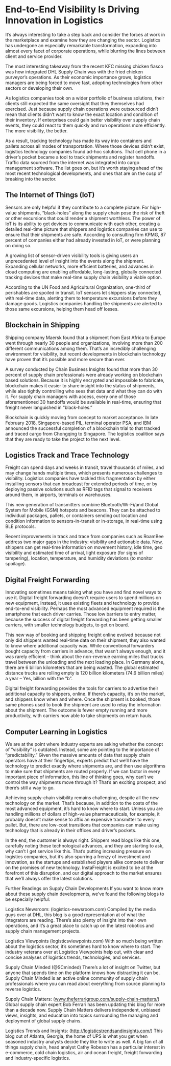 # End-to-End Visibility Is Driving Innovation in Logistics
It’s always interesting to take a step back and consider the forces at work in the marketplace and examine how they are changing the sector. Logistics has undergone an especially remarkable transformation, expanding into almost every facet of corporate operations, while blurring the lines between client and service provider.

The most interesting takeaway from the recent KFC missing chicken fiasco was how integrated DHL Supply Chain was with the fried chicken purveyor’s operations. As their economic importance grows, logistics managers are being forced to move fast, adopting technologies from other sectors or developing their own.

As logistics companies took on a wider portfolio of business solutions, their clients still expected the same oversight that they themselves had exercised. Just because supply chain operations were outsourced didn’t mean that clients didn’t want to know the exact location and condition of their inventory. If enterprises could gain better visibility over supply chain events, they could react to them quickly and run operations more efficiently. The more visibility, the better.

As a result, tracking technology has made its way into containers and pallets across all modes of transportation. Where those devices didn’t exist, logistics technology companies found ad-hoc solutions. That cell phone in a driver’s pocket became a tool to track shipments and register handoffs. Traffic data sourced from the internet was integrated into cargo management software. The list goes on, but it’s worth staying ahead of the most recent technological developments, and ones that are on the cusp of breaking into the sector.

## The Internet of Things (IoT)
Sensors are only helpful if they contribute to a complete picture. For high-value shipments, “black-holes” along the supply chain pose the risk of theft or other excursions that could render a shipment worthless. The power of IoT is its ability to get devices to communicate with each other, creating a detailed real-time picture that shippers and logistics companies can use to ensure that their shipments are safe. According to consulting firm KPMG, 87 percent of companies either had already invested in IoT, or were planning on doing so.

A growing list of sensor-driven visibility tools is giving users an unprecedented level of insight into the events along the shipment. Expanding cellular networks, more efficient batteries, and advances in cloud computing are enabling affordable, long-lasting, globally connected tracking devices that make real-time supply chain visibility a viable option.

According to the UN Food and Agricultural Organization, one-third of perishables are spoiled in transit. IoT sensors let shippers stay connected, with real-time data, alerting them to temperature excursions before they damage goods. Logistics companies handling the shipments are alerted to those same excursions, helping them head off losses.

## Blockchain in Shipping
Shipping company Maersk found that a shipment from East Africa to Europe went through nearly 30 people and organizations, involving more than 200 different communications among them. That’s an incredibly challenging environment for visibility, but recent developments in blockchain technology have proven that it’s possible and more secure than ever.

A survey conducted by Chain Business Insights found that more than 30 percent of supply chain professionals were already working on blockchain based solutions. Because it is highly encrypted and impossible to fabricate, blockchain makes it easier to share insight into the status of shipments, while also tightly controlling who sees that data and what they can do with it. For supply chain managers with access, every one of those aforementioned 30 handoffs would be available in real-time, ensuring that freight never languished in “black-holes.”

Blockchain is quickly moving from concept to market acceptance. In late February 2018, Singapore-based PIL, terminal operator PSA, and IBM announced the successful completion of a blockchain trial to that tracked and traced cargo from Chongqing to Singapore. The logistics coalition says that they are ready to take the project to the next level.

## Logistics Track and Trace Technology
Freight can spend days and weeks in transit, travel thousands of miles, and may change hands multiple times, which presents numerous challenges to visibility. Logistics companies have tackled this fragmentation by either installing sensors that can broadcast for extended periods of time, or by deploying passive solutions such as RFID tags that signal to receivers around them, in airports, terminals or warehouses.

This new generation of transmitters combine Bluetooth/Wi-Fi/and Global System for Mobile (GSM) hotspots and beacons. They can be attached to individual packages, pallets, or containers sending out location and condition information to sensors-in-transit or in-storage, in real-time using BLE protocols.

Recent improvements in track and trace from companies such as RoamBee address two major gaps in the industry: visibility and actionable data. Now, shippers can get real-time information on movement history, idle time, geo visibility and estimated time of arrival, light exposure (for signs of tampering), location, temperature, and humidity deviations (to monitor spoilage).

## Digital Freight Forwarding
Innovating sometimes means taking what you have and find novel ways to use it. Digital freight forwarding doesn’t require users to spend millions on new equipment, instead, it uses existing fleets and technology to provide end-to-end visibility. Perhaps the most advanced equipment required is the smartphone that each driver carries. Those low barriers to entry matter, because the success of digital freight forwarding has been getting smaller carriers, with smaller technology budgets, to get on board.

This new way of booking and shipping freight online evolved because not only did shippers wanted real-time data on their shipment, they also wanted to know where additional capacity was. While conventional forwarders bought capacity from carriers in advance, that wasn’t always enough, and it was rarely efficient – think about the non-revenue earning miles that trucks travel between the unloading and the next loading place. In Germany alone, there are 6 billion kilometers that are being wasted. The global estimated distance trucks are rolling empty is 120 billion kilometers (74.6 billion miles) a year – Yes, billion with the “b”.

Digital freight forwarding provides the tools for carriers to advertise their additional capacity to shippers, online. If there’s capacity, it’s on the market, and shippers know when and where. Once the shipment is booked, those same phones used to book the shipment are used to relay the information about the shipment. The outcome is fewer empty running and more productivity, with carriers now able to take shipments on return hauls.

## Computer Learning in Logistics
We are at the point where industry experts are asking whether the concept of “visibility” is outdated. Instead, some are pointing to the importance of “predictability.” Given the massive amounts of data that supply chain operators have at their fingertips, experts predict that we’ll have the technology to predict exactly where shipments are, and then use algorithms to make sure that shipments are routed properly. If we can factor in every important piece of information, this line of thinking goes, why can’t we control the way shipments move through it? That’s an exciting prospect, and there’s still a way to go.

Achieving supply-chain visibility remains challenging, despite all the new technology on the market. That’s because, in addition to the costs of the most advanced equipment, it’s hard to know where to start. Unless you are handling millions of dollars of high-value pharmaceuticals, for example, it probably doesn’t make sense to affix an expensive transmitter to every pallet. But, there are low-cost transitions that companies can make using technology that is already in their offices and driver’s pockets.

In the end, the customer is always right. Shippers read blogs like this one, carefully noting these technological advances, and they are starting to ask, why can’t I get service like this. That’s putting increasing pressure on logistics companies, but it’s also spurring a frenzy of investment and innovation, as the startups and established players alike compete to deliver on the promises of new technology. InstaFreight is excited to be at the forefront of this disruption, and our digital approach to the market ensures that we’ll always offer the latest solutions.

Further Readings on Supply Chain Developments
If you want to know more about these supply chain developments, we’ve found the following blogs to be especially helpful:

Logistics Newsroom: (logistics-newsroom.com) Compiled by the media guys over at DHL, this blog is a good representation at of what the integrators are reading. There’s also plenty of insight into their own operations, and it’s a great place to catch up on the latest robotics and supply chain management projects.

Logistics Viewpoints (logisticsviewpoints.com) With so much being written about the logistics sector, it’s sometimes hard to know where to start. The industry veterans over at Logistics Viewpoints help out, with clear and concise analyses of logistics trends, technologies, and services.

Supply Chain Minded (@SCminded) There’s a lot of insight on Twitter, but anyone that spends time on the platform knows how distracting it can be. Supply Chain Minded is an active online community of supply chain professionals where you can read about everything from source planning to reverse logistics.

Supply Chain Matters: (www.theferrarigroup.com/supply-chain-matters/) Global supply chain expert Bob Ferrari has been updating this blog for more than a decade now. Supply Chain Matters delivers independent, unbiased views, insights, and education into topics surrounding the managing and deployment of global supply chains.

Logistics Trends and Insights: (http://logisticstrendsandinsights.com/) This blog out of Atlanta, Georgia, the home of UPS is what you get when seasoned industry analysts decide they like to write as well. A big fan of all things supply chain, head analyst Cathy Robeson has a particular interest in e-commerce, cold chain logistics, air and ocean freight, freight forwarding and industry-specific logistics.